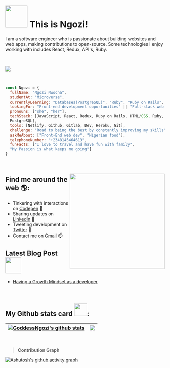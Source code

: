 # <img src="https://media.giphy.com/media/26Fxy3Iz1ari8oytO/giphy.gif" width="70"> This is Ngozi!</h2>
<!-- 🏾‍💻 -->

I am a software engineer who is passionate about building websites and web apps, making contributions to open-source. Some technologies I enjoy working with includes React, Redux, API's, Ruby.

<br/>

![](https://komarev.com/ghpvc/?username=GoddesNgozi&style=plastic&color=red&label=PROFILE+VIEWS)

<br/>

```javascript
const Ngozi = {
  fullName: "Ngozi Nwocha",
  studentAt: "Microverse",
  currentlyLearning: "Databases(PostgreSQL)", "Ruby", "Ruby on Rails",
  lookingFor: "Front-end development opportunities" || "Full-stack web developement",
  pronouns: ["she", "her"],
  techStack: [JavaScript, React, Redux, Ruby on Rails, HTML/CSS, Ruby, Bootstrap, 
  PostgreSQL],
  tools: [Netlify, Github, Gitlab, Dev, Heroku, Git],
  challenge: "Road to being the best by constantly improving my skills",
  askMeAbout: ["Front-End web dev", "Nigerian food"],
  telephoneNumber: "+2348145464613",
  funFacts: ["I love to travel and have fun with family", 
  "My Passion is what keeps me going"]
}
```

<br/>

### <img align='right' src="https://media.giphy.com/media/dWxO36Jzd6bTSt5dIY/giphy.gif" width="300">
## Find me around the web 🌎: <a href="https://github.com/GoddessNgozi"></a>
- Tinkering with interactions on <a href="https://codepen.io/GoddessNgozi"> Codepen</a> 🏓
- Sharing updates on <a href="https://www.linkedin.com/in/GoddessNgozi/">LinkedIn</a> 💼
- Tweeting development on <a href="https://twitter.com/GoddessNgozi">Twitter</a> 
- Contact me on <a href="NgozikaNwocha@gmail.com/">Gmail</a> 📫
## Latest Blog Post <img src="https://media.giphy.com/media/cKPse5DZaptID3YAMK/giphy.gif" width="50">
- [Having a Growth Mindset as a developer](https://dev.to/favourezeugwa/having-a-growth-mindset-as-a-developer-5255)


<br/>

## My Github stats card <img src="https://media.giphy.com/media/THICzXhqZItpoFX7aD/giphy.gif" width="40">:
| <a href="https://github.com/GoddessNgozi/github-readme-stats"> <img align="center" src="https://github-readme-stats.vercel.app/api?username=GoddessNgozi&count_private=true&show_icons=true&include_all_commits=true&theme=moltack&border_radius=10" alt="GoddessNgozi's github stats" /></a> | <a href="https://github.com/GoddessNgozi/github-readme-stats"><img align="center" src="https://github-readme-stats.vercel.app/api/top-langs/?username=GoddessNgozi&layout=compact&theme=moltack&border_radius=10&card_width=280" /></a> | 
| ------------- | ------------- |

<br/>

> **Contribution Graph**

[![Ashutosh's github activity graph](https://activity-graph.herokuapp.com/graph?username=GoddessNgozi&theme=one-dark)](https://github.com/ashutosh00710/github-readme-activity-graph)

